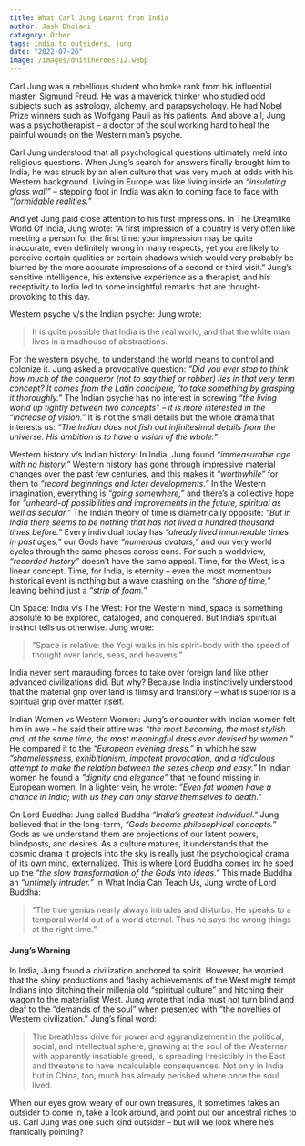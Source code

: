 ```yaml
---
title: What Carl Jung Learnt from India
author: Jash Dholani
category: Other
tags: india to outsiders, jung
date: "2022-07-26"
image: /images/dhitiheroes/12.webp
---
```


Carl Jung was a rebellious student who broke rank from his influential master, Sigmund Freud. He was a maverick thinker who studied odd subjects such as astrology, alchemy, and parapsychology. He had Nobel Prize winners such as Wolfgang Pauli as his patients. And above all, Jung was a psychotherapist – a doctor of the soul working hard to heal the painful wounds on the Western man’s psyche.

Carl Jung understood that all psychological questions ultimately meld into religious questions. When Jung’s search for answers finally brought him to India, he was struck by an alien culture that was very much at odds with his Western background. Living in Europe was like living inside an *“insulating glass wall”* – stepping foot in India was akin to coming face to face with *“formidable realities.”*

And yet Jung paid close attention to his first impressions. In The Dreamlike World Of India, Jung wrote: “A first impression of a country is very often like meeting a person for the first time: your impression may be quite inaccurate, even definitely wrong in many respects, yet you are likely to perceive certain qualities or certain shadows which would very probably be blurred by the more accurate impressions of a second or third visit.” Jung’s sensitive intelligence, his extensive experience as a therapist, and his receptivity to India led to some insightful remarks that are thought-provoking to this day.

Western psyche v/s the Indian psyche: Jung wrote:

> It is quite possible that India is the real world, and that the white man lives in a madhouse of abstractions.

For the western psyche, to understand the world means to control and colonize it. Jung asked a provocative question: *“Did you ever stop to think how much of the conqueror (not to say thief or robber) lies in that very term concept? It comes from the Latin concipere, ‘to take something by grasping it thoroughly.”* The Indian psyche has no interest in screwing *“the living world up tightly between two concepts” – it is more interested in the “increase of vision.”* It is not the small details but the whole drama that interests us: *“The Indian does not fish out infinitesimal details from the universe. His ambition is to have a vision of the whole.”*

Western history v/s Indian history: In India, Jung found *“immeasurable age with no history.”* Western history has gone through impressive material changes over the past few centuries, and this makes it *“worthwhile”* for them to *“record beginnings and later developments.”* In the Western imagination, everything is *“going somewhere,”* and there’s a collective hope for *“unheard-of possibilities and improvements in the future, spiritual as well as secular.”* The Indian theory of time is diametrically opposite: *“But in India there seems to be nothing that has not lived a hundred thousand times before.”* Every individual today has *“already lived innumerable times in past ages,”* our Gods have *“numerous avatars,”* and our very world cycles through the same phases across eons. For such a worldview, *“recorded history”* doesn’t have the same appeal. Time, for the West, is a linear concept. Time, for India, is eternity – even the most momentous historical event is nothing but a wave crashing on the *“shore of time,”* leaving behind just a *“strip of foam.”*

On Space: India v/s The West: For the Western mind, space is something absolute to be explored, cataloged, and conquered. But India’s spiritual instinct tells us otherwise. Jung wrote: 

> “Space is relative: the Yogi walks in his spirit-body with the speed of thought over lands, seas, and heavens.”

India never sent marauding forces to take over foreign land like other advanced civilizations did. But why? Because India instinctively understood that the material grip over land is flimsy and transitory – what is superior is a spiritual grip over matter itself.

Indian Women vs Western Women: Jung’s encounter with Indian women felt him in awe – he said their attire was *“the most becoming, the most stylish and, at the same time, the most meaningful dress ever devised by women.”* He compared it to the *“European evening dress,”* in which he saw *“shamelessness, exhibitionism, impotent provocation, and a ridiculous attempt to make the relation between the sexes cheap and easy.”* In Indian women he found a *“dignity and elegance”* that he found missing in European women. In a lighter vein, he wrote: *“Even fat women have a chance in India; with us they can only starve themselves to death.”*

On Lord Buddha: Jung called Buddha *“India’s greatest individual."* Jung believed that in the long-term, *“Gods become philosophical concepts.”* Gods as we understand them are projections of our latent powers, blindposts, and desires. As a culture matures, it understands that the cosmic drama it projects into the sky is really just the psychological drama of its own mind, externalized. This is where Lord Buddha comes in: he sped up the *“the slow transformation of the Gods into ideas.”* This made Buddha an *“untimely intruder.”* In What India Can Teach Us, Jung wrote of Lord Buddha: 

> “The true genius nearly always intrudes and disturbs. He speaks to a temporal world out of a world eternal. Thus he says the wrong things at the right time.”

#### Jung’s Warning
In India, Jung found a civilization anchored to spirit. However, he worried that the shiny productions and flashy achievements of the West might tempt Indians into ditching their millenia old “spiritual culture” and hitching their wagon to the materialist West. Jung wrote that India must not turn blind and deaf to the “demands of the soul” when presented with “the novelties of Western civilization.” Jung’s final word:

> The breathless drive for power and aggrandizement in the political, social, and intellectual sphere, gnawing at the soul of the Westerner with apparently insatiable greed, is spreading irresistibly in the East and threatens to have incalculable consequences. Not only in India but in China, too, much has already perished where once the soul lived.

When our eyes grow weary of our own treasures, it sometimes takes an outsider to come in, take a look around, and point out our ancestral riches to us. Carl Jung was one such kind outsider – but will we look where he’s frantically pointing?